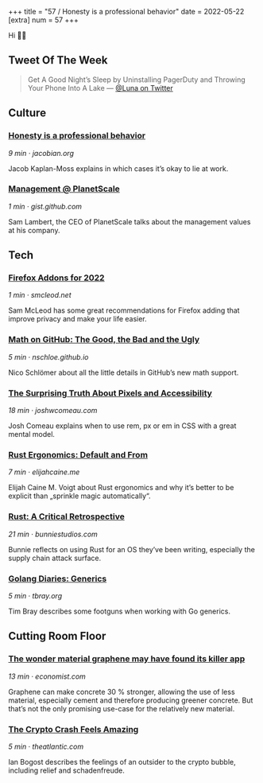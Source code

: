 +++
title = "57 / Honesty is a professional behavior"
date = 2022-05-22
[extra]
num = 57
+++

Hi ✌🏻

## Tweet Of The Week

> Get A Good Night’s Sleep by Uninstalling PagerDuty and Throwing Your Phone Into A Lake
> — [@Luna on Twitter](https://twitter.com/lunasorcery/status/1297952723132964865)

## Culture
### [Honesty is a professional behavior](https://jacobian.org/2022/may/19/honesty/)
_9 min · jacobian.org_

Jacob Kaplan-Moss explains in which cases it’s okay to lie at work.

### [Management @ PlanetScale](https://gist.github.com/samlambert/c004c6c264b71d79afe3a981818f6053)
_1 min · gist.github.com_

Sam Lambert, the CEO of PlanetScale talks about the management values at his company.

## Tech
### [Firefox Addons for 2022](https://smcleod.net/software/2022/05/16/firefox-addons-2022/)
_1 min · smcleod.net_

Sam McLeod has some great recommendations for Firefox adding that improve privacy and make your life easier.

### [Math on GitHub: The Good, the Bad and the Ugly](https://nschloe.github.io/2022/05/20/math-on-github.html)
_5 min · nschloe.github.io_

Nico Schlömer about all the little details in GitHub’s new math support.

### [The Surprising Truth About Pixels and Accessibility](https://www.joshwcomeau.com/css/surprising-truth-about-pixels-and-accessibility/)
_18 min · joshwcomeau.com_

Josh Comeau explains when to use rem, px or em in CSS with a great mental model.

### [Rust Ergonomics: Default and From](https://elijahcaine.me/rust-default-from/)
_7 min · elijahcaine.me_

Elijah Caine M. Voigt about Rust ergonomics and why it’s better to be explicit than „sprinkle magic automatically“.

### [Rust: A Critical Retrospective](https://www.bunniestudios.com/blog/?p=6375)
_21 min · bunniestudios.com_

Bunnie reflects on using Rust for an OS they’ve been writing, especially the supply chain attack surface.

### [Golang Diaries: Generics](https://www.tbray.org/ongoing/When/202x/2022/05/14/Golang-Generics)
_5 min · tbray.org_

Tim Bray describes some footguns when working with Go generics.

## Cutting Room Floor

### [The wonder material graphene may have found its killer app](https://www.economist.com/science-and-technology/2022/05/18/the-wonder-material-graphene-may-have-found-its-killer-app)
_13 min · economist.com_

Graphene can make concrete 30 % stronger, allowing the use of less material, especially cement and therefore producing greener concrete. But that’s not the only promising use-case for the relatively new material.

### [The Crypto Crash Feels Amazing](https://www.theatlantic.com/technology/archive/2022/05/bitcoin-cryptocurrency-crash-risk-misfortune/629909/)
_5 min · theatlantic.com_

Ian Bogost describes the feelings of an outsider to the crypto bubble, including relief and schadenfreude.
